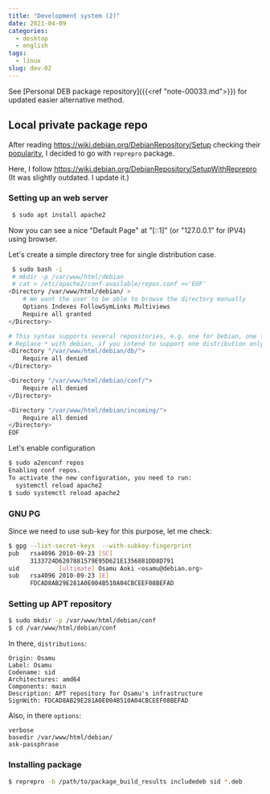 ```yaml
---
title: "Development system (2)"
date: 2021-04-09
categories:
  - desktop
  - english
tags:
  - linux
slug: dev-02
---
```


See [Personal DEB package repository]({{<ref "note-00033.md">}}) for updated easier alternative method.

## Local private package repo

After reading https://wiki.debian.org/DebianRepository/Setup checking their
[popularity](https://qa.debian.org/popcon-graph.php?packages=reprepro+mini-dinstall+debarchiver+apt-ftparchive+aptly&show_installed=on&want_legend=on&want_ticks=on&from_date=&to_date=&hlght_date=&date_fmt=%25Y-%25m&beenhere=1),
I decided to go with `reprepro` package.

Here, I follow https://wiki.debian.org/DebianRepository/SetupWithReprepro
(It was slightly outdated.  I update it.)

### Setting up an web server

```sh
 $ sudo apt install apache2
```
Now you can see a nice "Default Page" at "[::1]" (or "127.0.0.1" for IPV4)
using browser.

Let's create a simple directory tree for single distribution case.

```sh
 $ sudo bash -i
 # mkdir -p /var/www/html/debian
 # cat > /etc/apache2/conf-available/repos.conf <<'EOF'
<Directory /var/www/html/debian/ >
    # We want the user to be able to browse the directory manually
    Options Indexes FollowSymLinks Multiviews
    Require all granted
</Directory>

# This syntax supports several repositories, e.g. one for Debian, one for Ubuntu.
# Replace * with debian, if you intend to support one distribution only.
<Directory "/var/www/html/debian/db/">
    Require all denied
</Directory>

<Directory "/var/www/html/debian/conf/">
    Require all denied
</Directory>

<Directory "/var/www/html/debian/incoming/">
    Require all denied
</Directory>
EOF
```

Let's enable configuration

```sh
$ sudo a2enconf repos
Enabling conf repos.
To activate the new configuration, you need to run:
  systemctl reload apache2
$ sudo systemctl reload apache2
```

### GNU PG

Since we need to use sub-key for this purpose, let me check:
```sh
$ gpg --list-secret-keys  --with-subkey-fingerprint
pub   rsa4096 2010-09-23 [SC]
      3133724D6207881579E95D621E1356881DD8D791
uid           [ultimate] Osamu Aoki <osamu@debian.org>
sub   rsa4096 2010-09-23 [E]
      FDCAD8AB29E281A0E004B510A04CBCEEF08BEFAD
```

### Setting up APT repository

```sh
$ sudo mkdir -p /var/www/html/debian/conf
$ cd /var/www/html/debian/conf
```

In there, `distributions`:

```
Origin: Osamu
Label: Osamu
Codename: sid
Architectures: amd64
Components: main
Description: APT repository for Osamu's infrastructure
SignWith: FDCAD8AB29E281A0E004B510A04CBCEEF08BEFAD
```

Also, in there `options`:
```
verbose
basedir /var/www/html/debian/
ask-passphrase
```

### Installing package

```sh
$ reprepro -b /path/to/package_build_results includedeb sid *.deb
```

<!-- vim: set sw=2 sts=2 ai si et tw=79 ft=markdown: -->
